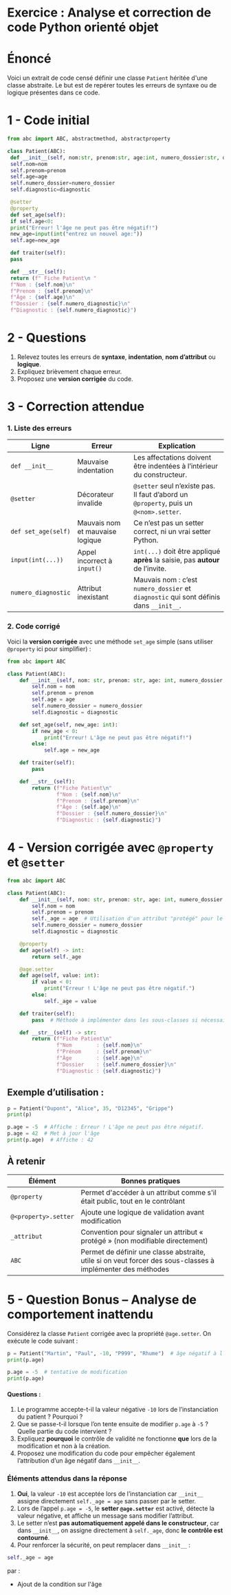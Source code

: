# Exercice : Analyse et correction de code Python orienté objet

# Énoncé

Voici un extrait de code censé définir une classe `Patient` héritée d'une classe abstraite.
Le but est de repérer toutes les erreurs de syntaxe ou de logique présentes dans ce code.

# 1 -  Code initial

```python
from abc import ABC, abstractmethod, abstractproperty

class Patient(ABC):
 def __init__(self, nom:str, prenom:str, age:int, numero_dossier:str, diagnostic:str):
 self.nom=nom
 self.prenom=prenom
 self.age=age
 self.numero_dossier=numero_dossier
 self.diagnostic=diagnostic

 @setter
 @property
 def set_age(self):
 if self.age<0:
 print("Erreur! l'âge ne peut pas être négatif!")
 new_age=input(int("entrez un nouvel age:"))
 self.age=new_age

 def traiter(self):
 pass

 def __str__(self):
 return (f" Fiche Patient\n "
 f"Nom : {self.nom}\n"
 f"Prenom : {self.prenom}\n"
 f"Âge : {self.age}\n"
 f"Dossier : {self.numero_diagnostic}\n"
 f"Diagnostic : {self.numero_diagnostic}")
```



# 2 - Questions

1. Relevez toutes les erreurs de **syntaxe**, **indentation**, **nom d’attribut** ou **logique**.
2. Expliquez brièvement chaque erreur.
3. Proposez une **version corrigée** du code.



# 3 - Correction attendue

### 1. Liste des erreurs

| Ligne               | Erreur                          | Explication                                                                            |
| ------------------- | ------------------------------- | -------------------------------------------------------------------------------------- |
| `def __init__`      | Mauvaise indentation            | Les affectations doivent être indentées à l’intérieur du constructeur.                 |
| `@setter`           | Décorateur invalide             | `@setter` seul n’existe pas. Il faut d’abord un `@property`, puis un `@<nom>.setter`.  |
| `def set_age(self)` | Mauvais nom et mauvaise logique | Ce n’est pas un setter correct, ni un vrai setter Python.                              |
| `input(int(...))`   | Appel incorrect à `input()`     | `int(...)` doit être appliqué **après** la saisie, pas **autour** de l’invite.         |
| `numero_diagnostic` | Attribut inexistant             | Mauvais nom : c’est `numero_dossier` et `diagnostic` qui sont définis dans `__init__`. |



### 2. Code corrigé

Voici la **version corrigée** avec une méthode `set_age` simple (sans utiliser `@property` ici pour simplifier) :

```python
from abc import ABC

class Patient(ABC):
    def __init__(self, nom: str, prenom: str, age: int, numero_dossier: str, diagnostic: str):
        self.nom = nom
        self.prenom = prenom
        self.age = age
        self.numero_dossier = numero_dossier
        self.diagnostic = diagnostic

    def set_age(self, new_age: int):
        if new_age < 0:
            print("Erreur! L'âge ne peut pas être négatif!")
        else:
            self.age = new_age

    def traiter(self):
        pass

    def __str__(self):
        return (f"Fiche Patient\n"
                f"Nom : {self.nom}\n"
                f"Prenom : {self.prenom}\n"
                f"Âge : {self.age}\n"
                f"Dossier : {self.numero_dossier}\n"
                f"Diagnostic : {self.diagnostic}")
```





# 4 -  Version corrigée avec `@property` et `@setter`

```python
from abc import ABC

class Patient(ABC):
    def __init__(self, nom: str, prenom: str, age: int, numero_dossier: str, diagnostic: str):
        self.nom = nom
        self.prenom = prenom
        self._age = age  # Utilisation d'un attribut "protégé" pour le setter
        self.numero_dossier = numero_dossier
        self.diagnostic = diagnostic

    @property
    def age(self) -> int:
        return self._age

    @age.setter
    def age(self, value: int):
        if value < 0:
            print("Erreur ! L'âge ne peut pas être négatif.")
        else:
            self._age = value

    def traiter(self):
        pass  # Méthode à implémenter dans les sous-classes si nécessaire

    def __str__(self) -> str:
        return (f"Fiche Patient\n"
                f"Nom        : {self.nom}\n"
                f"Prénom     : {self.prenom}\n"
                f"Âge        : {self.age}\n"
                f"Dossier    : {self.numero_dossier}\n"
                f"Diagnostic : {self.diagnostic}")
```



##  Exemple d’utilisation :

```python
p = Patient("Dupont", "Alice", 35, "D12345", "Grippe")
print(p)

p.age = -5  # Affiche : Erreur ! L'âge ne peut pas être négatif.
p.age = 42  # Met à jour l'âge
print(p.age)  # Affiche : 42
```



##  À retenir

| Élément              | Bonnes pratiques                                                                                            |
| -------------------- | ----------------------------------------------------------------------------------------------------------- |
| `@property`          | Permet d'accéder à un attribut comme s'il était public, tout en le contrôlant                               |
| `@<property>.setter` | Ajoute une logique de validation avant modification                                                         |
| `_attribut`          | Convention pour signaler un attribut « protégé » (non modifiable directement)                               |
| `ABC`                | Permet de définir une classe abstraite, utile si on veut forcer des sous-classes à implémenter des méthodes |




# 5 - Question Bonus – Analyse de comportement inattendu

Considérez la classe `Patient` corrigée avec la propriété `@age.setter`. On exécute le code suivant :

```python
p = Patient("Martin", "Paul", -10, "P999", "Rhume")  # âge négatif à l'initialisation
print(p.age)

p.age = -5  # tentative de modification
print(p.age)
```

#### Questions :

1. Le programme accepte-t-il la valeur négative `-10` lors de l’instanciation du patient ? Pourquoi ?
2. Que se passe-t-il lorsque l’on tente ensuite de modifier `p.age` à `-5` ? Quelle partie du code intervient ?
3. Expliquez **pourquoi** le contrôle de validité ne fonctionne **que** lors de la modification et non à la création.
4. Proposez une modification du code pour empêcher également l’attribution d’un âge négatif dans `__init__`.



### Éléments attendus dans la réponse 

1. **Oui**, la valeur `-10` est acceptée lors de l’instanciation car `__init__` assigne directement `self._age = age` sans passer par le setter.
2. Lors de l’appel `p.age = -5`, le **setter `@age.setter`** est activé, détecte la valeur négative, et affiche un message sans modifier l’attribut.
3. Le setter n’est **pas automatiquement appelé dans le constructeur**, car dans `__init__`, on assigne directement à `self._age`, donc **le contrôle est contourné**.
4. Pour renforcer la sécurité, on peut remplacer dans `__init__` :

```python
self._age = age
```

par :

- Ajout de la condition sur l'âge

